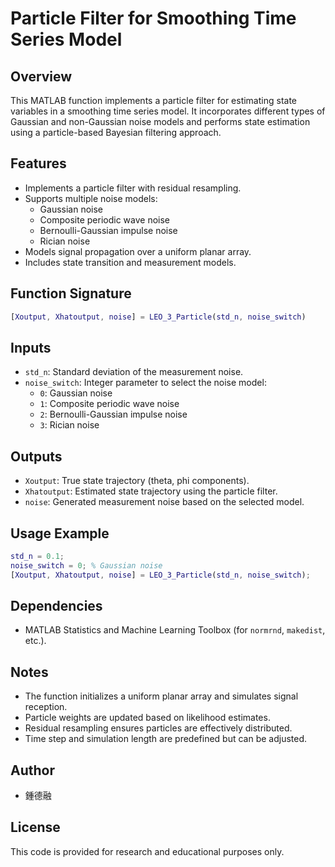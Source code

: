 # Particle Filter for Smoothing Time Series Model

## Overview
This MATLAB function implements a particle filter for estimating state variables in a smoothing time series model. It incorporates different types of Gaussian and non-Gaussian noise models and performs state estimation using a particle-based Bayesian filtering approach.

## Features
- Implements a particle filter with residual resampling.
- Supports multiple noise models:
  - Gaussian noise
  - Composite periodic wave noise
  - Bernoulli-Gaussian impulse noise
  - Rician noise
- Models signal propagation over a uniform planar array.
- Includes state transition and measurement models.

## Function Signature
```matlab
[Xoutput, Xhatoutput, noise] = LEO_3_Particle(std_n, noise_switch)
```

## Inputs
- `std_n`: Standard deviation of the measurement noise.
- `noise_switch`: Integer parameter to select the noise model:
  - `0`: Gaussian noise
  - `1`: Composite periodic wave noise
  - `2`: Bernoulli-Gaussian impulse noise
  - `3`: Rician noise

## Outputs
- `Xoutput`: True state trajectory (theta, phi components).
- `Xhatoutput`: Estimated state trajectory using the particle filter.
- `noise`: Generated measurement noise based on the selected model.

## Usage Example
```matlab
std_n = 0.1;
noise_switch = 0; % Gaussian noise
[Xoutput, Xhatoutput, noise] = LEO_3_Particle(std_n, noise_switch);
```

## Dependencies
- MATLAB Statistics and Machine Learning Toolbox (for `normrnd`, `makedist`, etc.).

## Notes
- The function initializes a uniform planar array and simulates signal reception.
- Particle weights are updated based on likelihood estimates.
- Residual resampling ensures particles are effectively distributed.
- Time step and simulation length are predefined but can be adjusted.

## Author
- 鍾德融

## License
This code is provided for research and educational purposes only.


